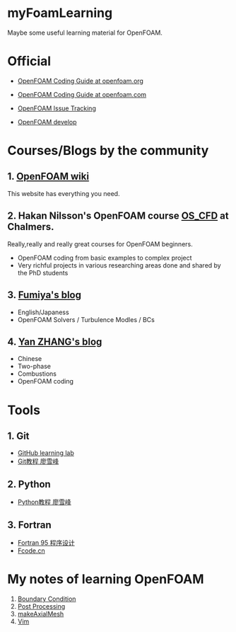 myFoamLearning
==============
Maybe some useful learning material for OpenFOAM.
# Official 

- [OpenFOAM Coding Guide at openfoam.org](https://cpp.openfoam.org/v8/)

- [OpenFOAM Coding Guide at openfoam.com](https://www.openfoam.com/documentation/guides/latest/api/index.html)

- [OpenFOAM Issue Tracking](http://bugs.openfoam.org)

- [OpenFOAM develop](https://develop.openfoam.com/)


# Courses/Blogs by the community

## 1. [OpenFOAM wiki](http://openfoamwiki.net/index.php/Main_Page)
This website has everything you need.

## 2. Hakan Nilsson's OpenFOAM course [OS_CFD](http://www.tfd.chalmers.se/~hani/kurser/OS_CFD/) at Chalmers.
Really,really and really great courses for OpenFOAM beginners.
- OpenFOAM coding from basic examples to complex project
- Very richful projects in various researching areas done and shared by the PhD students 

## 3. [Fumiya's blog](https://caefn.com/openfoam)

- English/Japaness
- OpenFOAM Solvers / Turbulence Modles / BCs

## 4. [Yan ZHANG's blog](https://openfoam.top/)
- Chinese
- Two-phase
- Combustions
- OpenFOAM coding

# Tools

## 1. Git
- [GitHub learning lab](https://lab.github.com/)
- [Git教程 廖雪峰](https://www.liaoxuefeng.com/wiki/896043488029600)

## 2. Python
- [Python教程 廖雪峰](https://www.liaoxuefeng.com/wiki/1016959663602400)

## 3. Fortran
- [Fortran 95 程序设计](http://fcode.cn/resource_ebook-1-1.html)
- [Fcode.cn](http://fcode.cn/)

# My notes of learning OpenFOAM

1. [Boundary Condition](./codedInlet.md)
2. [Post Processing](./postProcessing.md)
3. [makeAxialMesh](./makeAxialMesh.md)
3. [Vim](./vim.md)
